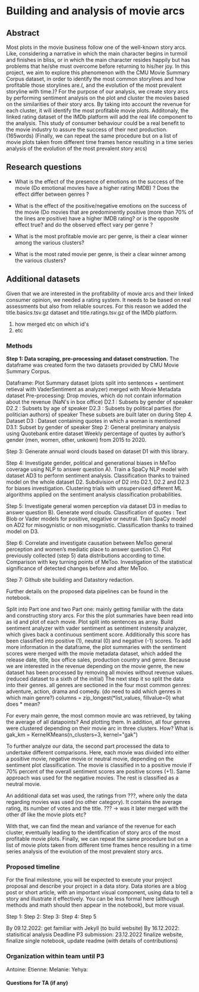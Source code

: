 # Building and analysis of movie arcs

## Abstract
Most plots in the movie business follow one of the well-known story arcs. Like, considering a narrative in which the main character begins in turmoil and finishes in bliss, or in which the main character resides happily but has problems that he/she must overcome before returning to his/her joy. In this project, we aim to explore this phenomenon with the CMU Movie Summary Corpus dataset, in order to identify the most common storylines and how profitable those storylines are.(, and the evolution of the most prevalent storyline with time.)?  For the purpose of our analysis, we create story arcs by performing sentiment analysis on the plot and  cluster the movies based on the similarities of their story arcs. By taking into account the revenue for each cluster, it will identify the most profitable movie plots. Additonaly, the linked rating dataset of the IMDb platform will add the real life component to the analysis. This study of consumer behaviour could be a real benefit to the movie industry to assure the success of their next production. (165words)
(Finally, we can repeat the same procedure but on a list of movie plots taken from different time frames hence resulting in a time series analysis of the evolution of the most prevalent story arcs)

## Research questions
- What is the effect of the presence of emotions on the success of the movie (Do emotional movies have a higher rating IMDB) ? Does the effect differ between genres ?

- What is the effect of the positive/negative emotions on the success of the movie (Do movies that are predominently positive (more than 70% of the lines are positive) have a higher IMDB rating? or is the opposite effect true? and do the observed effect vary per genre ?

- What is the most profitable movie arc per genre, is their a clear winner among the various clusters?

- What is the most rated movie per genre, is their a clear winner among the various clusters?


## Additional datasets
Given that we are interested in the profitability of movie arcs and their linked consumer opinion, we needed a rating system. It needs to be based on real assessments but also from reliable sources. For this reason we added the title.basics.tsv.gz dataset and title.ratings.tsv.gz of the IMDb platform. 

1. how merged etc on which id's
2. etc 

### Methods

**Step 1: Data scraping, pre-processing and dataset construction.** The dataframe was created form the two datasets provided by CMU Movie Summary Corpus.

Dataframe: Plot Summary dataset (plots split into sentences + sentiment retieval with VaderSentiment as analyzer) merged with Movie Metadata dataset
Pre-processing: Drop movies, which do not contain information about the revenue (NaN's in box office)
D2.1 : Subsets by gender of speaker
D2.2 : Subsets by age of speaker
D2.3 : Subsets by political parties (for politician authors) of speaker
These subsets are built later on during Step 4.
Dataset D3 : Dataset containing quotes in which a woman is mentioned
D3.1: Subset by gender of speaker
Step 2: General preliminary analysis using Quotebank entire dataset Weekly percentage of quotes by author’s gender (men, women, other, unkown) from 2015 to 2020.

Step 3: Generate annual word clouds based on dataset D1 with this library.

Step 4: Investigate gender, political and generational biases in MeToo coverage using NLP to answer question A). Train a SpaCy NLP model with dataset AD3 to perform sentiment analysis. Classification thanks to trained model on the whole dataset D2. Subdivision of D2 into D2.1, D2.2 and D2.3 for biases investigation. Clustering trials with unsupervised different ML algorithms applied on the sentiment analysis classification probabilities.

Step 5: Investigate general women perception via dataset D3 in medias to answer question B). Generate word clouds. Classification of quotes : Text Blob or Vader models for positive, negative or neutral. Train SpaCy model on AD2 for misogynistic or non misogynistic. Classification thanks to trained model on D3.

Step 6: Correlate and investigate causation between MeToo general perception and women’s mediatic place to answer question C). Plot previously collected (step 5) data distributions according to time. Comparison with key turning points of MeToo. Investigation of the statistical significance of detected changes before and after MeToo.

Step 7: Github site building and Datastory redaction.

Further details on the proposed data pipelines can be found in the notebook.

Split into Part one and two
Part one: mainly getting familiar with the data and constructing story arcs. For this the plot summaries have been read into as id and plot of each movie. Plot split into sentences as array. Build sentiment analyzer with vader sentiment as sentiment instensity analyzer, which gives back a continuous sentiment score. Additionally this score has been classified into positive (1), neutral (0) and negative (-1) scores. To add more information in the dataframe, the plot summaries with the sentiment scores were merged with the movie metadata dataset, which added the release date, title, box office sales, production country and genre. Because we are interested in the revenue depending on the movie genre, the new dataset has been processed by removing all movies without revenue values. (reduced dataset to a sixth of the initial)
The next step it so split the data into their genres. all genres are sectioned in the four most common genres: adventure, action, drama and comedy. (do need to add which genres in which main genre?)
columns = zip_longest(*list_values, fillvalue=0) what does * mean?

For every main genre, the most common movie arc was retrieved, by taking the average of all datapoints? And plotting them. In addition, all four genres were clustered depending on their movie arc in three clusters. How? What is 
gak_km = KernelKMeans(n_clusters=3, kernel="gak")


To further analyze our data, the second part processed the data to undertake different comparisons. Here, each movie was divided into either a positive movie, negative movie or neutral movie, depending on the sentiment plot classification. The movie is classified in to a positive movie if 70% percent of the overall sentiment scores are positive scores (+1). Same approach was used for the negative movies. The rest is classified as a neutral movie.

An additional data set was used, the ratings from ???, where only the data regarding movies was used (no other category). It contains the average rating, its number of votes and the title. 
??? -> was it later merged with the other df like the movie plots etc?


With that, we can find the mean and variance of the revenue for each cluster, eventually leading to the identification of story arcs of the most profitable movie plots. Finally, we can repeat the same procedure but on a list of movie plots taken from different time frames hence resulting in a time series analysis of the evolution of the most prevalent story arcs.



### Proposed timeline
For the final milestone, you will be expected to execute your project proposal and describe your project in a data story. Data stories are a blog post or short article, with an important visual component, using data to tell a story and illustrate it effectively. You can be less formal here (although methods and math should then appear in the notebook), but more visual.


Step 1:
Step 2:
Step 3:
Step 4:
Step 5

By 09.12.2022: get familiar with Jekyll (to build website)
By 16.12.2022: statisitical analysis
Deadline P3 submission: 23.12.2022 finalize website, finalize single notebook, update readme (with details of contributions)


### Organization within team until P3
Antoine: 
Etienne: 
Melanie:
Yehya:


#### Questions for TA (if any)
